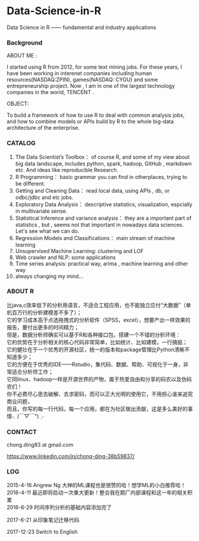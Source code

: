 # Data-Science-in-R
Data Science in R —— fundamental and industry applications

### Background
ABOUT ME :    

I started using R from 2012, for some text mining jobs. For these years, I have been working in interenet companies including human resources(NASDAQ:ZPIN), games(NASDAQ: CYOU) and some entrepreneurship project. Now , I am in one of the largest technology companies in the world, TENCENT .   

OBJECT:  

To build a framework of how to use R to deal with common analysis jobs, and how to combine models or APIs build by R to the whole big-data architecture of the enterprise.

 

### CATALOG

1. The Data Scientist’s Toolbox： of course R,  and some of my view about big data landscape, includes python, spark, hadoop, GitHub , markdown etc. And ideas like reproducible Research. 
2. R Programming： basic grammar you can find in otherplaces, trying to be different. 
3. Getting and Cleaning Data： read local data, using APIs , db, or odbc/jdbc and etc jobs.
4. Exploratory Data Analysis： descriptive statistics, visualization, espcially in multivariate sense.  
5. Statistical Inference and variance analysis： they are a important part of statistics , but , seems not that important in nowadays data sciences. Let's see what we can do. 
6. Regression Models and Classifications： main stream of machine learning 
7. Unsupervised Machine Learning:   clustering and LOF
8. Web crawler and NLP:  some applications 
9. Time series analysis:  practical way, arima , machine learning and other way
10. always changing my mind… 

### ABOUT R
比java,c效率低下的分析用语言，不适合工程应用，也不能独立应付“大数据”（单机百万行的分析建模差不多了）；   
它的学习成本高于点选拖拽式的分析软件（SPSS，excel），想要产出一样效果的报告，要付出更多的时间精力；   
但是，数据分析师确实可以基于R和各种接口包，搭建一个不错的分析环境：   
它的优势在于分析相关的核心代码非常简单，比如统计、比如建模，一行搞掂；   
它的健壮在于一个优秀的开源社区，统一的版本和package管理比Python清晰不知道多少；   
它的方便在于优秀的IDE——Rstudio，集代码、数据、帮助、可视化于一身，非常适合分析师工作；   
它同linux、hadoop一样是开源世界的产物，属于热爱自由和分享的码农以及伪码农们！   
你不必费尽心思去破解、去求密码，而可以正大光明的使用它，不用担心谁来追究商业问题，   
而且，你写的每一行代码，每一个应用，都在为社区做出贡献，这是多么美好的事情╮(￣▽￣")╭    



### CONTACT 

chong.ding83 at gmail.com   

https://www.linkedin.com/in/chong-ding-38b59837/   



### LOG
2015-4-16 Angrew Ng 大神的ML课程也是很赞的哈！想学ML的小白推荐哈！  
2016-4-11 最近即将启动一次重大更新！整合我在鹅厂内部课程和这一年的相关积累   
2016-6-29 时间序列分析的基础内容添加完了

2017-6-21 从印象笔记迁移代码

2017-12-23 Switch to English



